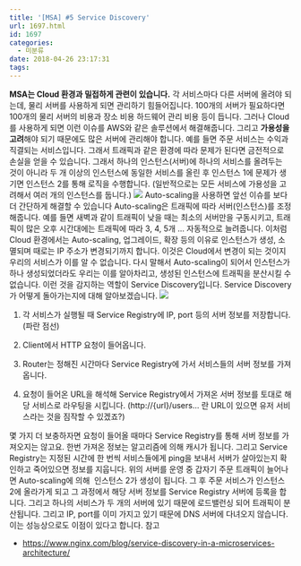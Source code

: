 ```yaml
---
title: '[MSA] #5 Service Discovery'
url: 1697.html
id: 1697
categories:
  - 미분류
date: 2018-04-26 23:17:31
tags:
---
```


**MSA는 Cloud 환경과 밀접하게 관련이 있습니다.** 각 서비스마다 다른 서버에 올려야 되는데, 물리 서버를 사용하게 되면 관리하기 힘들어집니다. 100개의 서버가 필요하다면 100개의 물리 서버의 비용과 장소 비용 하드웨어 관리 비용 등이 듭니다. 그러나 Cloud를 사용하게 되면 이런 이슈를 AWS와 같은 솔루션에서 해결해줍니다. 그리고 **가용성을 고려**해야 되기 때문에도 많은 서버에 관리해야 합니다. 예를 들면 주문 서비스는 수익과 직결되는 서비스입니다. 그래서 트래픽과 같은 환경에 따라 문제가 된다면 금전적으로 손실을 얻을 수 있습니다. 그래서 하나의 인스턴스(서버)에 하나의 서비스를 올려두는 것이 아니라 두 개 이상의 인스턴스에 동일한 서비스를 올린 후 인스턴스 1에 문제가 생기면 인스턴스 2를 통해 로직을 수행합니다. (일반적으로는 모든 서비스에 가용성을 고려해서 여러 개의 인스턴스를 둡니다.) ![](http://cfile25.uf.tistory.com/image/99F603435A926F0B010F31) Auto-scaling을 사용하면 앞선 이슈를 보다 더 간단하게 해결할 수 있습니다 Auto-scaling은 트래픽에 따라 서버(인스턴스)를 조정해줍니다. 예를 들면 새벽과 같이 트래픽이 낮을 때는 최소의 서버만을 구동시키고, 트래픽이 많은 오후 시간대에는 트래픽에 따라 3, 4, 5개 ... 자동적으로 늘려줍니다. 이처럼 Cloud 환경에서는 Auto-scaling, 업그레이드, 확장 등의 이유로 인스턴스가 생성, 소멸되며 때로는 IP 주소가 변경되기까지 합니다. 이것은 Cloud에서 변경이 되는 것이지 우리의 서비스가 이를 알 수 없습니다. 다시 말해서 Auto-scaling이 되어서 인스턴스가 하나 생성되었더라도 우리는 이를 알아차리고, 생성된 인스턴스에 트래픽을 분산시킬 수 없습니다. 이런 것을 감지하는 역할이 Service Discovery입니다. Service Discovery가 어떻게 돌아가는지에 대해 알아보겠습니다. ![](http://cfile27.uf.tistory.com/image/99E44A3A5A955A902C9BCC)

1.  각 서비스가 실행될 때 Service Registry에 IP, port 등의 서버 정보를 저장합니다. (파란 점선)
    
2.  Client에서 HTTP 요청이 들어옵니다.
    
3.  Router는 정해진 시간마다 Service Registry에 가서 서비스들의 서버 정보를 가져옵니다.
    
4.  요청이 들어온 URL을 해석해 Service Registry에서 가져온 서버 정보를 토대로 해당 서비스로 라우팅을 시킵니다. (http://{url}/users... 란 URL이 있으면 유저 서비스라는 것을 짐작할 수 있겠죠?)
    

몇 가지 더 보충하자면 요청이 들어올 때마다 Service Registry를 통해 서버 정보를 가져오지는 않고요. 한번 가져온 정보는 알고리즘에 의해 캐시가 됩니다. 그리고 Service Registry는 지정된 시간에 한 번씩 서비스들에게 ping을 보내서 서버가 살아있는지 확인하고 죽어있으면 정보를 지웁니다. 위의 서버를 운영 중 갑자기 주문 트래픽이 늘어나면 Auto-scaling에 의해  인스턴스 2가 생성이 됩니다. 그 후 주문 서비스가 인스턴스 2에 올라가게 되고 그 과정에서 해당 서버 정보를 Service Registry 서버에 등록을 합니다. 그리고 하나의 서비스가 두 개의 서버에 있기 때문에 로드밸런싱 되어 트래픽이 분산됩니다. 그리고 IP, port를 이미 가지고 있기 때문에 DNS 서버에 다녀오지 않습니다. 이는 성능상으로도 이점이 있다고 합니다. 참고

*   https://www.nginx.com/blog/service-discovery-in-a-microservices-architecture/